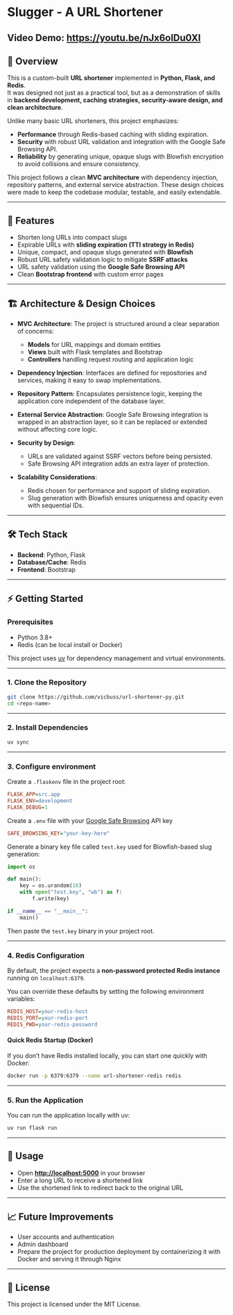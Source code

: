 # Slugger - A URL Shortener

## Video Demo: https://youtu.be/nJx6oIDu0XI

## 📖 Overview

This is a custom-built **URL shortener** implemented in **Python, Flask, and Redis**.  
It was designed not just as a practical tool, but as a demonstration of skills in **backend development, caching strategies, security-aware design, and clean architecture**.

Unlike many basic URL shorteners, this project emphasizes:

- **Performance** through Redis-based caching with sliding expiration.
- **Security** with robust URL validation and integration with the Google Safe Browsing API.
- **Reliability** by generating unique, opaque slugs with Blowfish encryption to avoid collisions and ensure consistency.

This project follows a clean **MVC architecture** with dependency injection, repository patterns, and external service abstraction. These design choices were made to keep the codebase modular, testable, and easily extendable.

---

## 🚀 Features

- Shorten long URLs into compact slugs
- Expirable URLs with **sliding expiration (TTI strategy in Redis)**
- Unique, compact, and opaque slugs generated with **Blowfish**
- Robust URL safety validation logic to mitigate **SSRF attacks**
- URL safety validation using the **Google Safe Browsing API**
- Clean **Bootstrap frontend** with custom error pages

---
## 🏗️ Architecture & Design Choices

- **MVC Architecture**: The project is structured around a clear separation of concerns:
  - **Models** for URL mappings and domain entities
  - **Views** built with Flask templates and Bootstrap
  - **Controllers** handling request routing and application logic

- **Dependency Injection**: Interfaces are defined for repositories and services, making it easy to swap implementations.

- **Repository Pattern**: Encapsulates persistence logic, keeping the application core independent of the database layer.

- **External Service Abstraction**: Google Safe Browsing integration is wrapped in an abstraction layer, so it can be replaced or extended without affecting core logic.

- **Security by Design**: 
  - URLs are validated against SSRF vectors before being persisted.  
  - Safe Browsing API integration adds an extra layer of protection.  

- **Scalability Considerations**: 
  - Redis chosen for performance and support of sliding expiration.  
  - Slug generation with Blowfish ensures uniqueness and opacity even with sequential IDs.  
  
---

## 🛠️ Tech Stack

- **Backend**: Python, Flask
- **Database/Cache**: Redis
- **Frontend**: Bootstrap

---

## ⚡ Getting Started

### Prerequisites

- Python 3.8+
- Redis (can be local install or Docker)
    
This project uses [uv](https://docs.astral.sh/uv/) for dependency management and virtual environments.

---

### 1. Clone the Repository

```bash
git clone https://github.com/vicbuss/url-shortener-py.git
cd <repo-name>
```

---

### 2. Install Dependencies

```bash
uv sync
```

---
### 3. Configure environment

Create a `.flaskenv` file in the project root:

```ini
FLASK_APP=src.app
FLASK_ENV=development
FLASK_DEBUG=1
```

Create a `.env` file with your [Google Safe Browsing](https://developers.google.com/safe-browsing) API key

```ini
SAFE_BROWSING_KEY="your-key-here"
```

Generate a binary key file called `test.key` used for Blowfish-based slug generation:

```python
import os

def main():
    key = os.urandom(16)
    with open("test.key", "wb") as f:
        f.write(key)

if __name__ == "__main__":
    main()
```

Then paste the `test.key` binary in your project root.

---
### 4. Redis Configuration

By default, the project expects a **non-password protected Redis instance** running on `localhost:6379`.

You can override these defaults by setting the following environment variables:

```ini
REDIS_HOST=your-redis-host
REDIS_PORT=your-redis-port
REDIS_PWD=your-redis-password
```

#### Quick Redis Startup (Docker)

If you don’t have Redis installed locally, you can start one quickly with Docker:

```bash
docker run -p 6379:6379 --name url-shortener-redis redis
```

---

### 5. Run the Application

You can run the application locally with uv:

```bash
uv run flask run
```

---
## 📖 Usage

- Open **[http://localhost:5000](http://localhost:5000)** in your browser
- Enter a long URL to receive a shortened link
- Use the shortened link to redirect back to the original URL

---
## 📈 Future Improvements

- User accounts and authentication
- Admin dashboard
- Prepare the project for production deployment by containerizing it with Docker and serving it through Nginx

---
## 📜 License

This project is licensed under the MIT License.

